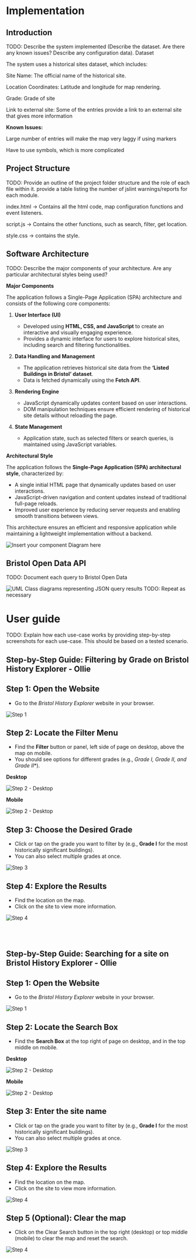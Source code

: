 # Implementation

## Introduction
TODO: Describe the system implemented (Describe the dataset. Are there any known issues? Describe any configuration data).
Dataset

The system uses a historical sites dataset, which includes:

Site Name: The official name of the historical site.

Location Coordinates: Latitude and longitude for map rendering.

Grade: Grade of site

Link to external site: Some of the entries provide a link to an external site that gives more information

**Known Issues:**

Large number of entries will make the map very laggy if using markers

Have to use symbols, which is more complicated



## Project Structure
TODO: Provide an outline of the project folder structure and the role of each file within it.
provide a table listing the number of jslint warnings/reports for each module.

index.html -> Contains all the html code, map configuration functions and event listeners.

script.js -> Contains the other functions, such as search, filter, get location.

style.css -> contains the style.

## Software Architecture
TODO: Describe the major components of your architecture. Are any particular architectural styles being used?

**Major Components**

The application follows a Single-Page Application (SPA) architecture and consists of the following core components:

1. **User Interface (UI)**  
   - Developed using **HTML, CSS, and JavaScript** to create an interactive and visually engaging experience.  
   - Provides a dynamic interface for users to explore historical sites, including search and filtering functionalities.  

2. **Data Handling and Management**  
   - The application retrieves historical site data from the **‘Listed Buildings in Bristol’ dataset**.  
   - Data is fetched dynamically using the **Fetch API**.  

3. **Rendering Engine**  
   - JavaScript dynamically updates content based on user interactions.  
   - DOM manipulation techniques ensure efficient rendering of historical site details without reloading the page.  

4. **State Management**  
   - Application state, such as selected filters or search queries, is maintained using JavaScript variables.  
  
**Architectural Style**

The application follows the **Single-Page Application (SPA) architectural style**, characterized by:  
- A single initial HTML page that dynamically updates based on user interactions.  
- JavaScript-driven navigation and content updates instead of traditional full-page reloads.  
- Improved user experience by reducing server requests and enabling smooth transitions between views.  

This architecture ensures an efficient and responsive application while maintaining a lightweight implementation without a backend.


![Insert your component Diagram here](images/component-diagram.png)

## Bristol Open Data API
TODO: Document each query to Bristol Open Data

![UML Class diagrams representing JSON query results](images/class2.png)
TODO: Repeat as necessary

# User guide
TODO: Explain how each use-case works by providing step-by-step screenshots for each use-case. This should be based on a tested scenario.

## Step-by-Step Guide: Filtering by Grade on Bristol History Explorer - Ollie 

## Step 1: Open the Website
- Go to the *Bristol History Explorer* website in your browser.

![Step 1](images/step1.png)

## Step 2: Locate the Filter Menu
- Find the **Filter** button or panel, left side of page on desktop, above the map on mobile.
- You should see options for different grades (e.g., **Grade I, Grade II*, and Grade II**).

**Desktop**

![Step 2 - Desktop](images/step2-1.png)

**Mobile**

![Step 2 - Desktop](images/step2-2.png)

## Step 3: Choose the Desired Grade
- Click or tap on the grade you want to filter by (e.g., **Grade I** for the most historically significant buildings).
- You can also select multiple grades at once.

![Step 3](images/step3.png)

## Step 4: Explore the Results
- Find the location on the map.
- Click on the site to view more information.

![Step 4](images/step4.png)

<br>
<br>

## Step-by-Step Guide: Searching for a site on Bristol History Explorer - Ollie

## Step 1: Open the Website
- Go to the *Bristol History Explorer* website in your browser.

![Step 1](images/step1.png)

## Step 2: Locate the Search Box
- Find the **Search Box** at the top right of page on desktop, and in the top middle on mobile.

**Desktop**

![Step 2 - Desktop](images/step2-search1.png)

**Mobile**

![Step 2 - Desktop](images/step2-search2.png)

## Step 3: Enter the site name
- Click or tap on the grade you want to filter by (e.g., **Grade I** for the most historically significant buildings).
- You can also select multiple grades at once.

![Step 3](images/step3-search.png)

## Step 4: Explore the Results
- Find the location on the map.
- Click on the site to view more information.

![Step 4](images/step4-search.png)

## Step 5 (Optional): Clear the map
- Click on the Clear Search button in the top right (desktop) or top middle (mobile) to clear the map and reset the search.

![Step 4](images/step5-search.png)

